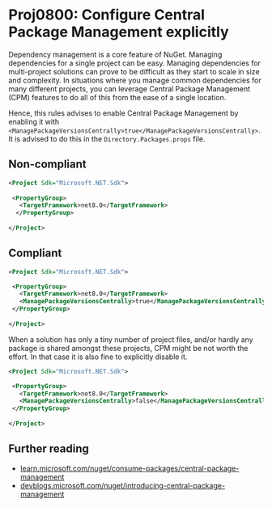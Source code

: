 # Proj0800: Configure Central Package Management explicitly
Dependency management is a core feature of NuGet. Managing dependencies for a
single project can be easy. Managing dependencies for multi-project solutions
can prove to be difficult as they start to scale in size and complexity. In
situations where you manage common dependencies for many different projects,
you can leverage Central Package Management (CPM) features to do all of
this from the ease of a single location.

Hence, this rules advises to enable Central Package Management by
enabling it with `<ManagePackageVersionsCentrally>true</ManagePackageVersionsCentrally>`.
It is advised to do this in the `Directory.Packages.props` file.

## Non-compliant
``` XML
<Project Sdk="Microsoft.NET.Sdk">
 
 <PropertyGroup>
   <TargetFramework>net8.0</TargetFramework>
  </PropertyGroup>
 
</Project>
```

## Compliant
``` XML
<Project Sdk="Microsoft.NET.Sdk">

 <PropertyGroup>
   <TargetFramework>net8.0</TargetFramework>
   <ManagePackageVersionsCentrally>true</ManagePackageVersionsCentrally>
 </PropertyGroup>
 
</Project>
```

When a solution has only a tiny number of project files, and/or hardly any
package is shared amongst these projects, CPM might be not worth the
effort. In that case it is also fine to explicitly disable it.

``` XML
<Project Sdk="Microsoft.NET.Sdk">

 <PropertyGroup>
   <TargetFramework>net8.0</TargetFramework>
   <ManagePackageVersionsCentrally>false</ManagePackageVersionsCentrally>
 </PropertyGroup>
 
</Project>
```

## Further reading
* [learn.microsoft.com/nuget/consume-packages/central-package-management](https://learn.microsoft.com/nuget/consume-packages/central-package-management)
* [devblogs.microsoft.com/nuget/introducing-central-package-management](https://devblogs.microsoft.com/nuget/introducing-central-package-management)

